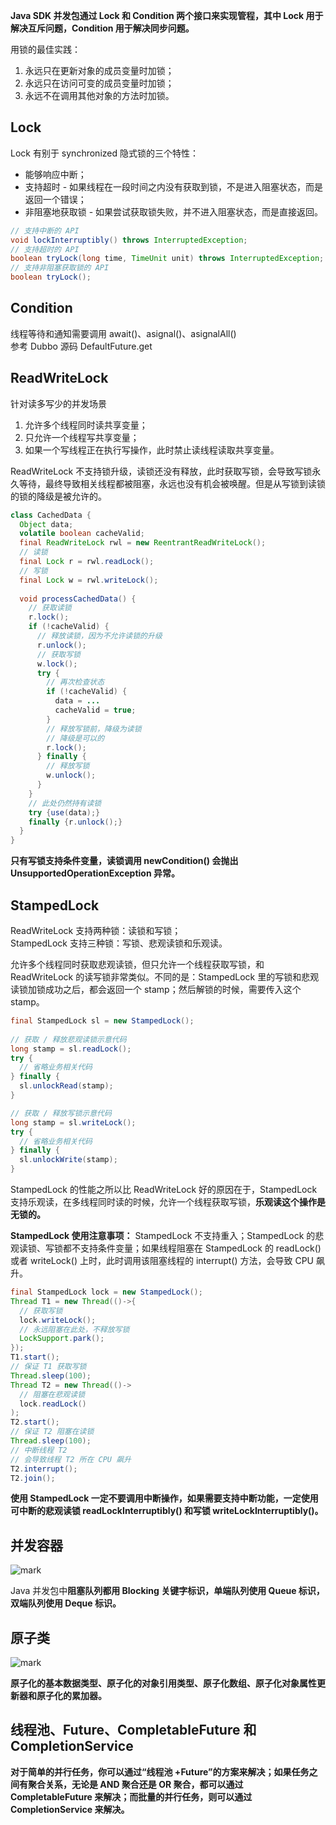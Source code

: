 **Java SDK 并发包通过 Lock 和 Condition 两个接口来实现管程，其中 Lock 用于解决互斥问题，Condition 用于解决同步问题。**

用锁的最佳实践：
1. 永远只在更新对象的成员变量时加锁；
2. 永远只在访问可变的成员变量时加锁；
3. 永远不在调用其他对象的方法时加锁。

## Lock
Lock 有别于 synchronized 隐式锁的三个特性：
- 能够响应中断；
- 支持超时 - 如果线程在一段时间之内没有获取到锁，不是进入阻塞状态，而是返回一个错误；
- 非阻塞地获取锁 - 如果尝试获取锁失败，并不进入阻塞状态，而是直接返回。

```java
// 支持中断的 API
void lockInterruptibly() throws InterruptedException;
// 支持超时的 API
boolean tryLock(long time, TimeUnit unit) throws InterruptedException;
// 支持非阻塞获取锁的 API
boolean tryLock();
```

## Condition
线程等待和通知需要调用 await()、asignal()、asignalAll()  
参考 Dubbo 源码 DefaultFuture.get


## ReadWriteLock
针对读多写少的并发场景  
1. 允许多个线程同时读共享变量；
2. 只允许一个线程写共享变量；
3. 如果一个写线程正在执行写操作，此时禁止读线程读取共享变量。

ReadWriteLock 不支持锁升级，读锁还没有释放，此时获取写锁，会导致写锁永久等待，最终导致相关线程都被阻塞，永远也没有机会被唤醒。但是从写锁到读锁的锁的降级是被允许的。

```java
class CachedData {
  Object data;
  volatile boolean cacheValid;
  final ReadWriteLock rwl = new ReentrantReadWriteLock();
  // 读锁  
  final Lock r = rwl.readLock();
  // 写锁
  final Lock w = rwl.writeLock();
  
  void processCachedData() {
    // 获取读锁
    r.lock();
    if (!cacheValid) {
      // 释放读锁，因为不允许读锁的升级
      r.unlock();
      // 获取写锁
      w.lock();
      try {
        // 再次检查状态  
        if (!cacheValid) {
          data = ...
          cacheValid = true;
        }
        // 释放写锁前，降级为读锁
        // 降级是可以的
        r.lock(); 
      } finally {
        // 释放写锁
        w.unlock(); 
      }
    }
    // 此处仍然持有读锁
    try {use(data);} 
    finally {r.unlock();}
  }
}

```

**只有写锁支持条件变量，读锁调用 newCondition() 会抛出 UnsupportedOperationException 异常。**



## StampedLock

ReadWriteLock 支持两种锁：读锁和写锁；  
StampedLock 支持三种锁：写锁、悲观读锁和乐观读。

允许多个线程同时获取悲观读锁，但只允许一个线程获取写锁，和 ReadWriteLock 的读写锁非常类似。不同的是：StampedLock 里的写锁和悲观读锁加锁成功之后，都会返回一个 stamp；然后解锁的时候，需要传入这个 stamp。

```java
final StampedLock sl = new StampedLock();
  
// 获取 / 释放悲观读锁示意代码
long stamp = sl.readLock();
try {
  // 省略业务相关代码
} finally {
  sl.unlockRead(stamp);
}

// 获取 / 释放写锁示意代码
long stamp = sl.writeLock();
try {
  // 省略业务相关代码
} finally {
  sl.unlockWrite(stamp);
}
```

StampedLock 的性能之所以比 ReadWriteLock 好的原因在于，StampedLock 支持乐观读，在多线程同时读的时候，允许一个线程获取写锁，**乐观读这个操作是无锁的。**


**StampedLock 使用注意事项：** StampedLock 不支持重入；StampedLock 的悲观读锁、写锁都不支持条件变量；如果线程阻塞在 StampedLock 的 readLock() 或者 writeLock() 上时，此时调用该阻塞线程的 interrupt() 方法，会导致 CPU 飙升。

```java
final StampedLock lock = new StampedLock();
Thread T1 = new Thread(()->{
  // 获取写锁
  lock.writeLock();
  // 永远阻塞在此处，不释放写锁
  LockSupport.park();
});
T1.start();
// 保证 T1 获取写锁
Thread.sleep(100);
Thread T2 = new Thread(()->
  // 阻塞在悲观读锁
  lock.readLock()
);
T2.start();
// 保证 T2 阻塞在读锁
Thread.sleep(100);
// 中断线程 T2
// 会导致线程 T2 所在 CPU 飙升
T2.interrupt();
T2.join();
```
**使用 StampedLock 一定不要调用中断操作，如果需要支持中断功能，一定使用可中断的悲观读锁 readLockInterruptibly() 和写锁 writeLockInterruptibly()。**



## 并发容器

![mark](http://pic-cloud.ice-leaf.top/pic-cloud/20190620/pzP79znJv9WD.png?imageslim)



Java 并发包中**阻塞队列都用 Blocking 关键字标识，单端队列使用 Queue 标识，双端队列使用 Deque 标识。**



## 原子类

![mark](http://pic-cloud.ice-leaf.top/pic-cloud/20190620/Tju3kVqTNvjf.png?imageslim)



**原子化的基本数据类型、原子化的对象引用类型、原子化数组、原子化对象属性更新器和原子化的累加器。**



## 线程池、Future、CompletableFuture 和 CompletionService

**对于简单的并行任务，你可以通过“线程池 +Future”的方案来解决；如果任务之间有聚合关系，无论是 AND 聚合还是 OR 聚合，都可以通过 CompletableFuture 来解决；而批量的并行任务，则可以通过 CompletionService 来解决。**








